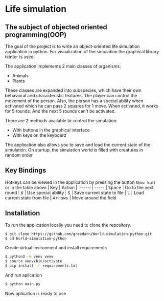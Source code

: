 # Life simulation
## The subject of objected oriented programming(OOP)

The goal of the project is to write an object-oriented life simulation application in python. For visualization of the simulation the graphical library tkinter is used.

The application implements 2 main classes of organisms:
* Animals 
* Plants

These classes are expanded into subspecies, which have their own behavioral and characteristic features. The player can control the movement of the person. Also, the person has a special ability when activated which he can pass 2 squares for 1 move. When activated, it works for 5 rounds. And the next 5 rounds can't be activated.

There are 2 methods available to control the simulation:
* With buttons in the graphical interface
* With keys on the keyboard

The application also allows you to save and load the current state of the simulation. On startup, the simulation world is filled with creatures in random order

## Key Bindings

Hotkeys can be viewed in the application by pressing the button `Show hint` or in the table above
| Key | Action
| :-----: | -----
| <kbd>Space</kbd> | Go to the next round
| <kbd>U</kbd> | Use special ability
| <kbd>S</kbd> | Save current state to file
| <kbd>L</kbd> | Load current state from file
| <kbd>Arrows</kbd> | Move around the field

## Installation

To run the application locally you need to clone the repository.
```bash
$ git clone https://github.com/greedann/World-simulation-python.git
$ cd World-simulation-python
```
Create virtual invironment and install requirements
```bash
$ python3 -m venv venv
$ source venv/bin/activate
$ pip install -r requirements.txt
```
And run aplication
```bash
$ python main.py
```
Now aplication is ready to use